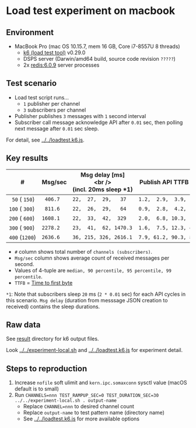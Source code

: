 # Load test experiment on macbook

## Environment

- MacBook Pro (mac OS 10.15.7, mem 16 GB, Core i7-8557U 8 threads)
  - [k6 (load test tool)](https://k6.io/) v0.29.0
  - DSPS server (Darwin/amd64 build, source code revision `?????`)
  - 2x [redis:6.0.9](https://hub.docker.com/_/redis) server processes

## Test scenario

- Load test script runs... 
  - `1` publisher per channel
  - `3` subscribers per channel
- Publisher publishes `3` messages with `1` second interval
- Subscriber call message acknowledge API after `0.01` sec, then polling next message after `0.01` sec sleep.

For detail, see [../../loadtest.k6.js](../../loadtest.k6.js).

## Key results

| #              | Msg/sec  | Msg delay [ms]<br />(incl. 20ms sleep *1) | Publish API TTFB [ms]    | Acknowledge API TTFB [ms] |
| -------------- | -------- | ----------------------------------------- | ------------------------ | ------------------------- |
| ` 50` ( `150`) | ` 406.7` | `22,  27,  29,   37`                      | `1.2,  2.9,  3.9,  10.7` | `0.8,  2.2,  3.0,   5.6`  |
| `100` ( `300`) | ` 811.6` | `22,  26,  29,   64`                      | `0.9,  2.8,  4.2,  30.3` | `0.7,  2.0,  2.9,   9.4`  |
| `200` ( `600`) | `1608.1` | `22,  33,  42,  329`                      | `2.0,  6.8, 10.3, 179.4` | `1.0,  4.1,  7.1,  16.6`  |
| `300` ( `900`) | `2278.2` | `23,  41,  62, 1470.3`                    | `1.6,  7.5, 12.3, 450.7` | `1.1,  5.3,  9.2,  22.9`  |
| `400` (`1200`) | `2636.6` | `36, 215, 326, 2616.1`                    | `7.9, 61.2, 90.3, 830.4` | `5.2, 49.5, 70.5, 115.9`  |

- `#` column shows total number of `channels (subscribers)`.
- `Msg/sec` column shows average count of received messages per second.
- Values of 4-tuple are `median, 90 percentile, 95 percentile, 99 percentile`.
- `TTFB` = [Time to first byte](https://en.wikipedia.org/wiki/Time_to_first_byte)

`*1`: Note that subscribers sleep `20` ms (`2 * 0.01` sec) for each API cycles in this scenario. `Msg delay` (duration from messsage JSON creation to received) contains the sleep durations.

## Raw data

See [result](./result) directory for k6 output files.

Look [../../experiment-local.sh](../../experiment-local.sh) and [../../loadtest.k6.js](../../loadtest.k6.js) for experiment detail.

## Steps to reproduction

1. Increase `nofile` soft ulimit and `kern.ipc.somaxconn` sysctl value (macOS default is to small)
2. Run `CHANNELS=nnn TEST_RAMPUP_SEC=0 TEST_DURATION_SEC=30 ../../experiment-local.sh . output-name` 
    - Replace `CHANNEL=nnn` to desired channel count
    - Replace `output-name` to test pattern name (directory name)
    - See [../../loadtest.k6.js](../../loadtest.k6.js) for more available options
